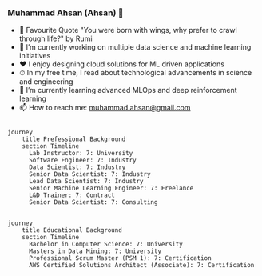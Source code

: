 ### Muhammad Ahsan (Ahsan) 👋

- 💬 Favourite Quote "You were born with wings, why prefer to crawl through life?" by Rumi
- 🔭 I’m currently working on multiple data science and machine learning initiatives
- ❤️ I enjoy designing cloud solutions for ML driven applications 
- ⏱ In my free time, I read about technological advancements in science and engineering
- 🌱 I’m currently learning advanced MLOps and deep reinforcement learning
- 📫 How to reach me: muhammad.ahsan@gmail.com



```mermaid

journey
    title Prefessional Background
    section Timeline
      Lab Instructor: 7: University
      Software Engineer: 7: Industry
      Data Scientist: 7: Industry
      Senior Data Scientist: 7: Industry
      Lead Data Scientist: 7: Industry
      Senior Machine Learning Engineer: 7: Freelance
      L&D Trainer: 7: Contract
      Senior Data Scientist: 7: Consulting
```

```mermaid

journey
    title Educational Background
    section Timeline
      Bachelor in Computer Science: 7: University
      Masters in Data Mining: 7: University
      Professional Scrum Master (PSM 1): 7: Certification
      AWS Certified Solutions Architect (Associate): 7: Certification
```


